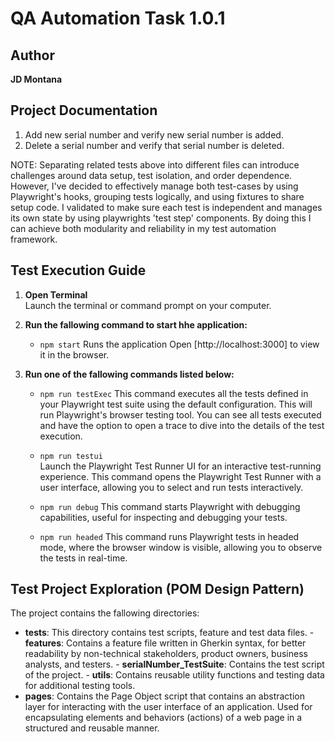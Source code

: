 

# QA Automation Task 1.0.1

## Author
**JD Montana**

## Project Documentation

1. Add new serial number and verify new serial number is added.
2. Delete a serial number and verify that serial number is deleted.

NOTE: Separating related tests above into different files can introduce challenges around data setup, test isolation, 
and order dependence. However, I've decided to effectively manage both test-cases by using Playwright's hooks, 
grouping tests logically, and using fixtures to share setup code. I validated to make sure each test is 
independent and manages its own state by using playwrights 'test step' components. By doing this I can
achieve both modularity and reliability in my test automation framework.


## Test Execution Guide

1. **Open Terminal**  
   Launch the terminal or command prompt on your computer.

2. **Run the fallowing command to start hhe application:**
   - `npm start`
   Runs the application
Open [http://localhost:3000] to view it in the browser.

3. **Run one of the fallowing commands listed below:**  
   - `npm run testExec`
   This command executes all the tests defined in your Playwright test suite using the default configuration. This will run Playwright's browser testing tool. You can see all tests executed and have the option to open a trace to dive into the details of the test execution.

   - `npm run testui`  
   Launch the Playwright Test Runner UI for an interactive test-running experience. This command opens the Playwright Test Runner with a user interface, allowing you to select and run tests interactively.
   
   - `npm run debug`
   This command starts Playwright with debugging capabilities, useful for inspecting and debugging your tests.

   - `npm run headed`
   This command runs Playwright tests in headed mode, where the browser window is visible, allowing you to observe the tests in real-time.


## Test Project Exploration (POM Design Pattern)
   The project contains the fallowing directories:
   - **tests**: This directory contains test scripts, feature and test data files.
    - **features**: Contains a feature file written in Gherkin syntax, for better readability by non-technical stakeholders, product owners, business analysts, and testers.
    - **serialNumber_TestSuite**: Contains the test script of the project.
    - **utils**: Contains reusable utility functions and testing data for additional testing tools.
   - **pages**: Contains the Page Object script that contains an abstraction layer for interacting with the user interface of an application. Used for encapsulating elements and behaviors (actions) of a web page in a structured and reusable manner.
   

